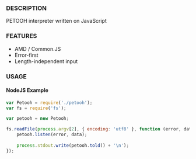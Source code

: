 ### DESCRIPTION

PETOOH interpreter written on JavaScript

### FEATURES
* AMD / Common.JS
* Error-first
* Length-independent input

### USAGE

#### NodeJS Example

```js
var Petooh = require('./petooh');
var fs = require('fs');

var petooh = new Petooh;

fs.readFile(process.argv[2], { encoding: 'utf8' }, function (error, data) {
    petooh.listen(error, data);
    
    process.stdout.write(petooh.told() + '\n');
});
```
